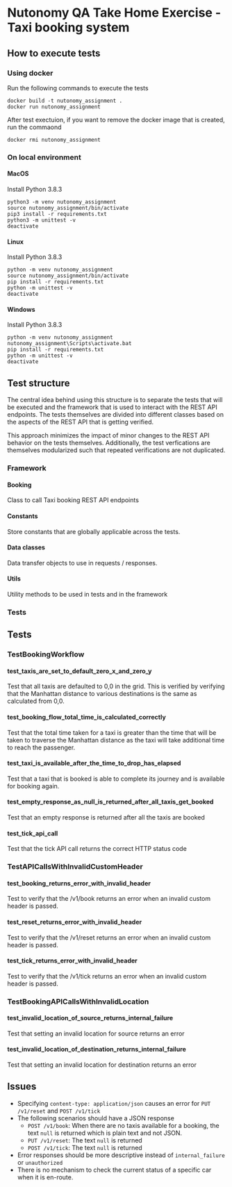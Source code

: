 # Nutonomy QA Take Home Exercise - Taxi booking system

## How to execute tests 

### Using docker 

Run the following commands to execute the tests
```
docker build -t nutonomy_assignment .
docker run nutonomy_assignment
```
After test exectuion, if you want to remove the docker image that is created, run the commaond 
``` 
docker rmi nutonomy_assignment
```

### On local environment

#### MacOS
Install Python 3.8.3
``` 
python3 -m venv nutonomy_assignment
source nutonomy_assignment/bin/activate
pip3 install -r requirements.txt
python3 -m unittest -v
deactivate
```

#### Linux
Install Python 3.8.3
``` 
python -m venv nutonomy_assignment
source nutonomy_assignment/bin/activate
pip install -r requirements.txt
python -m unittest -v
deactivate
```

#### Windows
Install Python 3.8.3
``` 
python -m venv nutonomy_assignment 
nutonomy_assignment\Scripts\activate.bat
pip install -r requirements.txt
python -m unittest -v
deactivate
```



## Test structure 
The central idea behind using this structure is to separate the tests that will be executed and the framework that is used to interact with the REST API endpoints. The tests themselves are divided into different classes based on the aspects of the REST API that is getting verified. 

This approach minimizes the impact of minor changes to the REST API behavior on the tests themselves. Additionally, the test verfications are themselves modularized such that repeated verifications are not duplicated. 

### Framework

#### Booking 
Class to call Taxi booking REST API endpoints 

#### Constants
Store constants that are globally applicable across the tests. 

#### Data classes 
Data transfer objects to use in requests / responses.

#### Utils 
Utility methods to be used in tests and in the framework

### Tests 

## Tests 

### TestBookingWorkflow

#### test_taxis_are_set_to_default_zero_x_and_zero_y
Test that all taxis are defaulted to 0,0 in the grid. This is verified by verifying that the Manhattan distance to various destinations is the same as calculated from 0,0.

#### test_booking_flow_total_time_is_calculated_correctly
Test that the total time taken for a taxi is greater than the time that will be taken to traverse the Manhattan distance as the taxi will take additional time to reach the passenger.

#### test_taxi_is_available_after_the_time_to_drop_has_elapsed
Test that a taxi that is booked is able to complete its journey and is available for booking again. 

#### test_empty_response_as_null_is_returned_after_all_taxis_get_booked
Test that an empty response is returned after all the taxis are booked

#### test_tick_api_call
Test that the tick API call returns the correct HTTP status code


### TestAPICallsWithInvalidCustomHeader

#### test_booking_returns_error_with_invalid_header
Test to verify that the /v1/book returns an error when an invalid custom header is passed. 

#### test_reset_returns_error_with_invalid_header
Test to verify that the /v1/reset returns an error when an invalid custom header is passed. 

#### test_tick_returns_error_with_invalid_header
Test to verify that the /v1/tick returns an error when an invalid custom header is passed. 

### TestBookingAPICallsWithInvalidLocation

#### test_invalid_location_of_source_returns_internal_failure
Test that setting an invalid location for source returns an error

#### test_invalid_location_of_destination_returns_internal_failure
Test that setting an invalid location for destination returns an error


## Issues
* Specifying `content-type: application/json` causes an error for `PUT /v1/reset` and `POST /v1/tick`
* The following scenarios should have a JSON response 
  * `POST /v1/book`: When there are no taxis available for a booking, the text `null` is returned which is plain text and not JSON.  
  * `PUT /v1/reset`: The text `null` is returned
  * `POST /v1/tick`: The text `null` is returned
* Error responses should be more descriptive instead of `internal_failure` or `unauthorized` 
* There is no mechanism to check the current status of a specific car when it is en-route. 